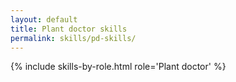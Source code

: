 ```yaml
---
layout: default
title: Plant doctor skills
permalink: skills/pd-skills/
---
```


{% include skills-by-role.html role='Plant doctor' %}
